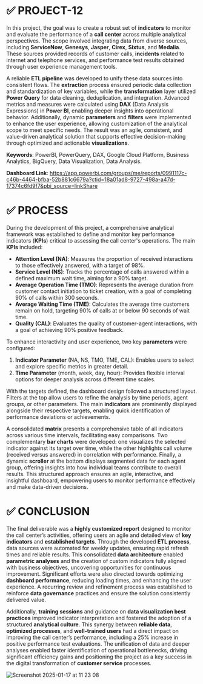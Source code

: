 # ✅ PROJECT-12

In this project, the goal was to create a robust set of **indicators** to monitor and evaluate the performance of a **call center** across multiple analytical perspectives. The scope involved integrating data from diverse sources, including **ServiceNow**, **Genesys**, **Jasper**, **Cirex**, **Sixtus**, and **Medalia**. These sources provided records of customer calls, **incidents** related to internet and telephone services, and performance test results obtained through user experience management tools.

A reliable **ETL pipeline** was developed to unify these data sources into consistent flows. The **extraction** process ensured periodic data collection and standardization of key variables, while the **transformation** layer utilized **Power Query** for data cleaning, deduplication, and integration. Advanced metrics and measures were calculated using **DAX** (Data Analysis Expressions) in **Power BI**, enabling deeper insights into operational behavior. Additionally, dynamic **parameters** and **filters** were implemented to enhance the user experience, allowing customization of the analytical scope to meet specific needs. The result was an agile, consistent, and value-driven analytical solution that supports effective decision-making through optimized and actionable **visualizations**.

**Keywords**: PowerBI, PowerQuery, DAX, Google Cloud Platform, Business Analytics, BigQuery, Data Visualization, Data Analysis.

**Dashboard Link**: https://app.powerbi.com/groups/me/reports/0991117c-c46b-4464-bfba-52b881c6679a?ctid=18a01ad8-9727-498a-a47d-17374c6fd9f7&pbi_source=linkShare

# ✅ PROCESS

During the development of this project, a comprehensive analytical framework was established to define and monitor key performance indicators (**KPIs**) critical to assessing the call center's operations. The main **KPIs** included:

- **Attention Level (NA)**: Measures the proportion of received interactions to those effectively answered, with a target of 98%.
- **Service Level (NS)**: Tracks the percentage of calls answered within a defined maximum wait time, aiming for a 90% target.
- **Average Operation Time (TMO)**: Represents the average duration from customer contact initiation to ticket creation, with a goal of completing 90% of calls within 300 seconds.
- **Average Waiting Time (TME)**: Calculates the average time customers remain on hold, targeting 90% of calls at or below 90 seconds of wait time.
- **Quality (CAL)**: Evaluates the quality of customer-agent interactions, with a goal of achieving 90% positive feedback.

To enhance interactivity and user experience, two key **parameters** were configured:

1. **Indicator Parameter** (NA, NS, TMO, TME, CAL): Enables users to select and explore specific metrics in greater detail.
2. **Time Parameter** (month, week, day, hour): Provides flexible interval options for deeper analysis across different time scales.

With the targets defined, the dashboard design followed a structured layout. Filters at the top allow users to refine the analysis by time periods, agent groups, or other parameters. The main **indicators** are prominently displayed alongside their respective targets, enabling quick identification of performance deviations or achievements.

A consolidated **matrix** presents a comprehensive table of all indicators across various time intervals, facilitating easy comparisons. Two complementary **bar charts** were developed: one visualizes the selected indicator against its target over time, while the other highlights call volume (received versus answered) in correlation with performance. Finally, a dynamic **scroller** at the bottom displays segmented data for each agent group, offering insights into how individual teams contribute to overall results. This structured approach ensures an agile, interactive, and insightful dashboard, empowering users to monitor performance effectively and make data-driven decisions.

# ✅ CONCLUSION

The final deliverable was a **highly customized report** designed to monitor the call center’s activities, offering users an agile and detailed view of **key indicators** and **established targets**. Through the developed **ETL process**, data sources were automated for weekly updates, ensuring rapid refresh times and reliable results. This consolidated **data architecture** enabled **parametric analyses** and the creation of custom indicators fully aligned with business objectives, uncovering opportunities for continuous improvement. Significant efforts were also directed towards optimizing **dashboard performance**, reducing loading times, and enhancing the user experience. A recurring review and refinement process was established to reinforce **data governance** practices and ensure the solution consistently delivered value.

Additionally, **training sessions** and guidance on **data visualization best practices** improved indicator interpretation and fostered the adoption of a structured **analytical culture**. This synergy between **reliable data**, **optimized processes**, and **well-trained users** had a direct impact on improving the call center’s performance, including a 25% increase in positive performance test evaluations. The unification of data and deeper analyses enabled faster identification of operational bottlenecks, driving significant efficiency gains and positioning the project as a key success in the digital transformation of **customer service** processes.

![Screenshot 2025-01-17 at 11 23 08](https://github.com/user-attachments/assets/679bc0a0-8430-40dd-bf77-14a263b6c8ea)
